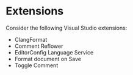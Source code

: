 # Extensions

Consider the following Visual Studio extensions:

- ClangFormat
- Comment Reflower
- EditorConfig Language Service
- Format document on Save
- Toggle Comment
